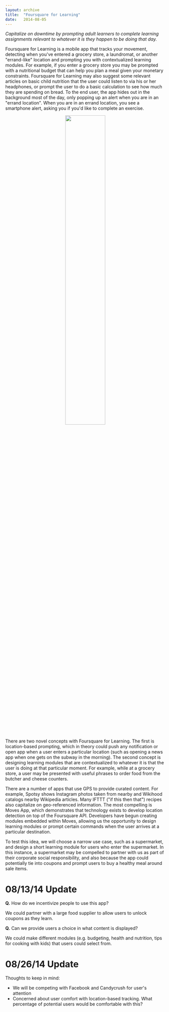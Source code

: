 ```yaml
---
layout: archive
title:  "Foursquare for Learning"
date:   2014-08-05
---
```


_Capitalize on downtime by prompting adult learners to complete learning assignments relevant to whatever it is they happen to be doing that day._

Foursquare for Learning is a mobile app that tracks your movement, detecting when you've entered a grocery store, a laundromat, or another "errand-like" location and prompting you with contextualized learning modules. For example, if you enter a grocery store you may be prompted with a nutritional budget that can help you plan a meal given your monetary constraints. Foursquare for Learning may also suggest some relevant articles on basic child nutrition that the user could listen to via his or her headphones, or prompt the user to do a basic calculation to see how much they are spending on bread. To the end user, the app hides out in the background most of the day, only popping up an alert when you are in an "errand location".  When you are in an errand location, you see a smartphone alert, asking you if you'd like to complete an exercise. 

<center>
	<img src="{{site.baseurl}}/images/five_ideas/foursquare_for_learning.png" width="50%">
</center>

There are two novel concepts with Foursquare for Learning. The first is location-based prompting, which in theory could push any notification or open app when a user enters a particular location (such as opening a news app when one gets on the subway in the morning). The second concept is designing learning modules that are contextualized to whatever it is that the user is doing at that particular moment. For example, while at a grocery store, a user may be presented with useful phrases to order food from the butcher and cheese counters.

There are a number of apps that use GPS to provide curated content. For example, Spotsy shows Instagram photos taken from nearby and Wikihood catalogs nearby Wikipedia articles. Many IFTTT ("if this then that") recipes also capitalize on geo-referenced information. The most compelling is Moves App, which demonstrates that technology exists to develop location detection on top of the Foursquare API. Developers have begun creating modules embedded within Moves, allowing us the opportunity to design learning modules or prompt certain commands when the user arrives at a particular destination.

To test this idea, we will choose a narrow use case, such as a supermarket, and design a short learning module for users who enter the supermarket. In this instance, a supermarket may be compelled to partner with us as part of their corporate social responsibility, and also because the app could potentially tie into coupons and prompt users to buy a healthy meal around sale items.

# 08/13/14 Update

**Q.** How do we incentivize people to use this app?

We could partner with a large food supplier to allow users to unlock coupons as they learn.

**Q.** Can we provide users a choice in what content is displayed?

We could make different modules (e.g. budgeting, health and nutrition, tips for cooking with kids) that users could select from.

# 08/26/14 Update

Thoughts to keep in mind:

* We will be competing with Facebook and Candycrush for user's attention
* Concerned about user comfort with location-based tracking. What percentage of potential users would be comfortable with this?
